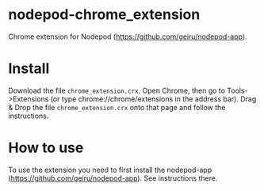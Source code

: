 nodepod-chrome_extension
========================

Chrome extension for Nodepod (https://github.com/geiru/nodepod-app).

# Install

Download the file `chrome_extension.crx`.
Open Chrome, then go to Tools->Extensions (or type chrome://chrome/extensions in the address bar).
Drag & Drop the file `chrome_extension.crx` onto that page and follow the instructions.

# How to use

To use the extension you need to first install the nodepod-app (https://github.com/geiru/nodepod-app).
See instructions there.